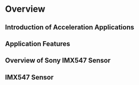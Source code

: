 # Overview

## Introduction of Acceleration Applications

## Application Features

## Overview of Sony IMX547 Sensor

## IMX547 Sensor

